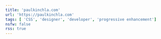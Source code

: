 ```yaml
---
title: 'paulkinchla.com'
url: 'https://paulkinchla.com'
tags: [ 'CSS', 'designer', 'developer', 'progressive enhancement']
nsfw: false
rss: true
---
```

